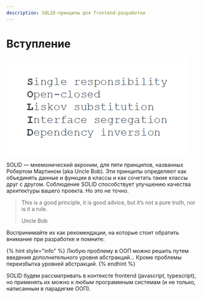 ```yaml
---
description: SOLID-принципы для frontend-разработки
---
```


# Вступление

![SOLID &#x2014; &#x43C;&#x43D;&#x435;&#x43C;&#x43E;&#x43D;&#x438;&#x447;&#x435;&#x441;&#x43A;&#x438;&#x439; &#x430;&#x43A;&#x440;&#x43E;&#x43D;&#x438;&#x43C;.](.gitbook/assets/image.png)

SOLID — мнемонический акроним, для пяти принципов, названных Робертом Мартином \(aka Uncle Bob\). Эти принципы определяют как объединять данные и функции в классы и как сочетать такие классы друг с другом. Соблюдение SOLID способствует улучшению качества архитектуры вашего проекта. Но это не точно.

> This is a good principle, it is good advice, but it’s not a pure truth, nor is it a rule.
>
> Uncle Bob

Воспринимайте их как рекомендации, на которые стоит обратить внимание при разработке и помните:

{% hint style="info" %}
Любую проблему в ООП можно решить путем введения дополнительного уровня абстракций... Кроме проблемы переизбытка уровней абстракций.
{% endhint %}

SOLID будем рассматривать в контексте frontend \(javascript, typescript\), но применять их можно к любым программным системам \(и не только, написанным в парадигме ООП\).

